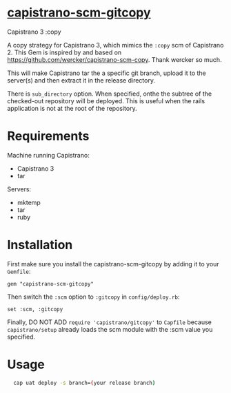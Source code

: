 [ capistrano-scm-gitcopy ](https://github.com/xuwupeng2000/capsitrano-scm-gitcopy)
===================

Capistrano 3 :copy 

A copy strategy for Capistrano 3, which mimics the `:copy` scm of Capistrano 2.
This Gem is inspired by and based on https://github.com/wercker/capistrano-scm-copy.
Thank wercker so much.

This will make Capistrano tar the a specific git branch, upload it to the server(s) and then extract it in the release directory.

There is `sub_directory` option. 
When specified, onthe the subtree of the checked-out repository will be deployed. 
This is useful when the rails application is not at the root of the repository.

Requirements
============

Machine running Capistrano:

- Capistrano 3
- tar

Servers:

- mktemp
- tar
- ruby

Installation
============

First make sure you install the capistrano-scm-gitcopy by adding it to your `Gemfile`:

    gem "capistrano-scm-gitcopy"

Then switch the `:scm` option to `:gitcopy` in `config/deploy.rb`:

    set :scm, :gitcopy
    
Finally, DO NOT ADD `require 'capistrano/gitcopy'` to `Capfile` because `capistrano/setup` already loads the scm module with the :scm value you specified.


Usage
============

```bash
  cap uat deploy -s branch=(your release branch)
  ```

